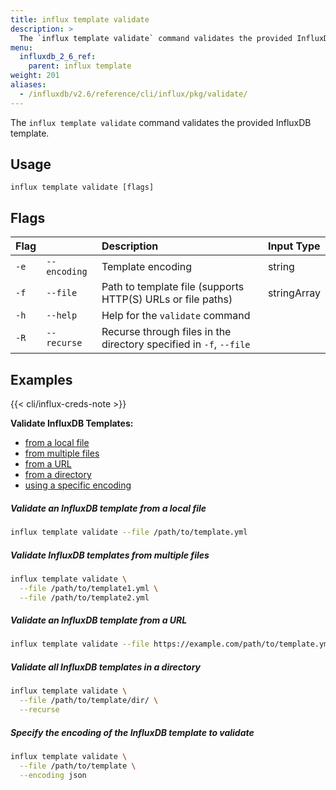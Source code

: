 ```yaml
---
title: influx template validate
description: >
  The `influx template validate` command validates the provided InfluxDB template.
menu:
  influxdb_2_6_ref:
    parent: influx template
weight: 201
aliases:
  - /influxdb/v2.6/reference/cli/influx/pkg/validate/
---
```


The `influx template validate` command validates the provided InfluxDB template.

## Usage
```
influx template validate [flags]
```

## Flags

| Flag |              | Description                                                        | Input Type  |
|:---- |:---          |:-----------                                                        |:----------  |
| `-e` | `--encoding` | Template encoding                                                  | string      |
| `-f` | `--file`     | Path to template file (supports HTTP(S) URLs or file paths)        | stringArray |
| `-h` | `--help`     | Help for the `validate` command                                    |             |
| `-R` | `--recurse`  | Recurse through files in the directory specified in `-f`, `--file` |             |

## Examples

{{< cli/influx-creds-note >}}

**Validate InfluxDB Templates:**

- [from a local file](#validate-an-influxdb-template-from-a-local-file)
- [from multiple files](#validate-influxdb-templates-from-multiple-files)
- [from a URL](#validate-an-influxdb-template-from-a-url)
- [from a directory](#validate-all-influxdb-templates-in-a-directory)
- [using a specific encoding](#specify-the-encoding-of-the-influxdb-template-to-validate)

##### Validate an InfluxDB template from a local file
```sh
influx template validate --file /path/to/template.yml
```

##### Validate InfluxDB templates from multiple files
```sh
influx template validate \
  --file /path/to/template1.yml \
  --file /path/to/template2.yml
```

##### Validate an InfluxDB template from a URL
```sh
influx template validate --file https://example.com/path/to/template.yml
```

##### Validate all InfluxDB templates in a directory
```sh
influx template validate \
  --file /path/to/template/dir/ \
  --recurse
```

##### Specify the encoding of the InfluxDB template to validate
```sh
influx template validate \
  --file /path/to/template \
  --encoding json
```